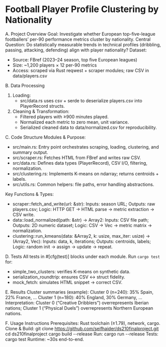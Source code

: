 # Football Player Profile Clustering by Nationality

A. Project Overview
Goal: Investigate whether European top-five-league footballers’ per-90 performance metrics cluster by nationality.
Central Question: Do statistically measurable trends in technical profiles (dribbling, passing, attacking, defending) align with player nationality?
Dataset:
- Source: FBref (2023–24 season, top five European leagues)
- Size: ~1,200 players × 12 per-90 metrics
- Access: scraped via Rust reqwest + scraper modules; raw CSV in data/players.csv

B. Data Processing
1. Loading:
   - src/data.rs uses csv + serde to deserialize players.csv into PlayerRecord structs.
2. Cleaning & Transformation:
   - Filtered players with ≥900 minutes played.
   - Normalized each metric to zero mean, unit variance.
   - Serialized cleaned data to data/normalized.csv for reproducibility.

C. Code Structure
Modules & Purpose:
- src/main.rs: Entry point orchestrates scraping, loading, clustering, and summary output.
- src/scraper.rs: Fetches HTML from FBref and writes raw CSV.
- src/data.rs: Defines data types (PlayerRecord), CSV I/O, filtering, normalization.
- src/clustering.rs: Implements K-means on ndarray; returns centroids + labels.
- src/utils.rs: Common helpers: file paths, error handling abstractions.

Key Functions & Types:
- scraper::fetch_and_write(url: &str): Inputs: season URL; Outputs: raw players.csv; Logic: HTTP GET → HTML parse → metric extraction → CSV write.
- data::load_normalized(path: &str) -> Array2<f64>: Inputs: CSV file path; Outputs: 2D numeric dataset; Logic: CSV → Vec<PlayerRecord> → metric matrix → normalization.
- clustering::run_kmeans(data: &Array2<f64>, k: usize, max_iter: usize) -> (Array2<f64>, Vec<usize>): Inputs: data, k, iterations; Outputs: centroids, labels; Logic: random init → assign → update → repeat.

D. Tests
All tests in #[cfg(test)] blocks under each module.
Run `cargo test` for:
- simple_two_clusters: verifies K-means on synthetic data.
- serialization_roundtrip: ensures CSV ↔ struct fidelity.
- mock_fetch: simulates HTML snippet → correct CSV.

E. Results
Cluster summaries (example):
Cluster 0 (n=240): 35% Spain, 22% France, …
Cluster 1 (n=180): 40% England, 30% Germany, …
Interpretation: Cluster 0 (“Creative Dribblers”) overrepresents Iberian nations; Cluster 1 (“Physical Duels”) overrepresents Northern European nations.

F. Usage Instructions
Prerequisites: Rust toolchain (≥1.79), network, cargo.
Clone & Build:
  git clone https://github.com/seifhaider/ds210finalproject.git
  cd ds210finalproject
  cargo build --release
Run:
  cargo run --release
Tests:
  cargo test
Runtime: ~30s end-to-end.
